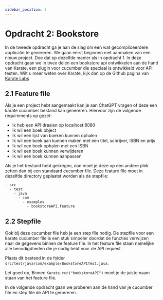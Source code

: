 ```yaml
---
sidebar_position: 3
---
```


# Opdracht 2: Bookstore

In de tweede opdracht ga je aan de slag om een wat gecompliceerdere applicatie te genereren. We gaan eerst beginnen met
aanmaken van een nieuw project. Doe dat op dezelfde manier als in opdracht 1.
In deze opdracht gaan we in twee delen een bookstore api ontwikkelen aan de hand van Karate, een plugin voor cucumber
die speciaal is ontwikkeld voor API testen. Wilt u meer weten over Karate, kijk dan op de Github pagina
van [Karate Labs](https://github.com/karatelabs/karate)

## 2.1 Feature file

Als je een project hebt aangemaakt kan je aan ChatGPT vragen of deze een karate cucumber bestand kan genereren.
Hiervoor zijn de volgende requirements op gezet:

- Ik heb een API draaien op localhost:8080
- Ik wil een boek object
- Ik wil een lijst van boeken kunnen ophalen
- Ik wil een boek aan kunnen maken met een titel, schrijver, ISBN en prijs
- Ik wil een boek ophalen met een ISBN
- Ik wil een boek kunnen verwijderen
- Ik wil een boek kunnen aanpassen

Als je het bestand hebt gekregen, dan moet je deze op een andere plek zetten dan bij een standaard cucumber file. Deze feature file moet in dezelfde directory geplaatst worden als de stepfile:
```
- src
  - test
    - java
      - com
        - examples
          - bookstoreAPI.feature
```

## 2.2 Stepfile

Ook bij deze cucumber file heb je een step file nodig. De stepfile voor een karate cucumber file is een stuk simpeler
doordat de functies verwijzen naar de gegevens binnen de feature file.
In het feature file staan namelijke alle benodigdheden die je nodig hebt voor de API request.

Plaats dit bestand in de folder `src/test/java/com/example/BookstoreAPITest.java`.

Let goed op, Binnen `Karate.run("bookstoreAPI")` moet je de juiste naam staan van het feature file.

In de volgende opdracht gaan we proberen aan de hand van je cucumber file en step file de API te genereren.
